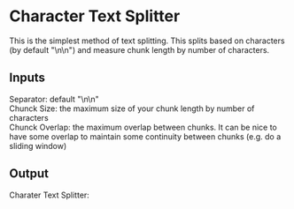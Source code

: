 # Character Text Splitter
This is the simplest method of text splitting. This splits based on characters (by default "\n\n") and measure chunk length by number of characters.
## Inputs
Separator: default "\n\n" <br>
Chunck Size: the maximum size of your chunk length by number of characters <br>
Chunck Overlap: the maximum overlap between chunks. It can be nice to have some overlap to maintain some continuity between chunks (e.g. do a sliding window) <br>
## Output 
Charater Text Splitter: 
